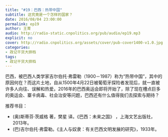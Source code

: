 ```yaml
---
title: "#19：巴西：热带中国"
subtitle: 这究竟是一个怎样的国家？
date: 2016/08/04 23:00:00
permalink: ep19
author: 王菁
audio: http://radio-static.cnpolitics.org/pub/audio/ep19.mp3
explicit: no
cover: http://radio.cnpolitics.org/assets/cover/pub-cover1400-v1.0.jpg
categories:
- 政记干货大排档
tags:
- 政记干货大排档
---
```


巴西，被巴西人类学家吉尔伯托·弗雷勒（1900－1987）称为“热带中国”，其中的原因何在？而这片土地，自从1500年4月22日被葡萄牙探险者发现后，就一直被许多人向往、误解和热爱。2016年的巴西奥运会即将开始了，除了现在槽点巨多的奥运会、寨卡病毒、社会治安等问题，巴西还有什么值得我们去探索与期待？

推荐书目：

- (奥)斯蒂芬·茨威格 著，樊星 译。《巴西：未来之国》 ，上海文艺出版社，2013年。
- (巴)吉尔伯托·弗雷勒。《主人与奴隶：有关巴西文明发展的研究》，1933年。

